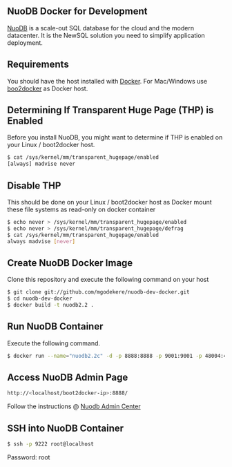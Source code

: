 ## NuoDB Docker for Development ##
[NuoDB](http://www.nuodb.com) is a scale-out SQL database for the cloud and the modern datacenter. It is the NewSQL solution you need to simplify application deployment.

## Requirements ##
You should have the host installed with [Docker](https://docs.docker.com/). For Mac/Windows use [boo2docker](http://boot2docker.io/) as Docker host.

## Determining If Transparent Huge Page (THP) is Enabled ##
Before you install NuoDB, you might want to determine if THP is enabled on your Linux / boot2docker host. 

```bash
$ cat /sys/kernel/mm/transparent_hugepage/enabled
[always] madvise never
```
## Disable THP ##
This should be done on your Linux / boot2docker host as Docker mount these file systems as read-only on docker container

```bash
$ echo never > /sys/kernel/mm/transparent_hugepage/enabled
$ echo never > /sys/kernel/mm/transparent_hugepage/defrag
$ cat /sys/kernel/mm/transparent_hugepage/enabled
always madvise [never]
```

## Create NuoDB Docker Image ##
Clone this repository and execute the following command on your host

```bash
$ git clone git://github.com/mgodekere/nuodb-dev-docker.git
$ cd nuodb-dev-docker
$ docker build -t nuodb2.2 .
```

## Run NuoDB Container ##
Execute the following command.

```bash
$ docker run --name="nuodb2.2c" -d -p 8888:8888 -p 9001:9001 -p 48004:48004 -p 9222:22 nuodb2.2
```
## Access NuoDB Admin Page  ##

```bash
http://<localhost/boot2docker-ip>:8888/
```
Follow the instructions @ [Nuodb Admin Center](http://doc.nuodb.com/display/doc/Admin+Center) 

## SSH into NuoDB Container  ##

```bash
$ ssh -p 9222 root@localhost
```
Password: root
